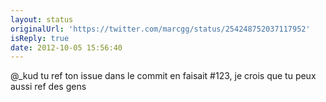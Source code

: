 ```yaml
---
layout: status
originalUrl: 'https://twitter.com/marcgg/status/254248752037117952'
isReply: true
date: 2012-10-05 15:56:40
---
```


@_kud tu ref ton issue dans le commit en faisait #123, je crois que tu peux aussi ref des gens
